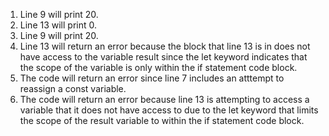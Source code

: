 1. Line 9 will print 20.
2. Line 13 will print 0.
3. Line 9 will print 20.
4. Line 13 will return an error because the block that line 13 is in does not have access to the variable result since the let keyword indicates that the scope of the variable is only within the if statement code block.
5. The code will return an error since line 7 includes an atttempt to reassign a const variable.
6. The code will return an error because line 13 is attempting to access a variable that it does not have access to due to the let keyword that limits the scope of the result variable to within the if statement code block.